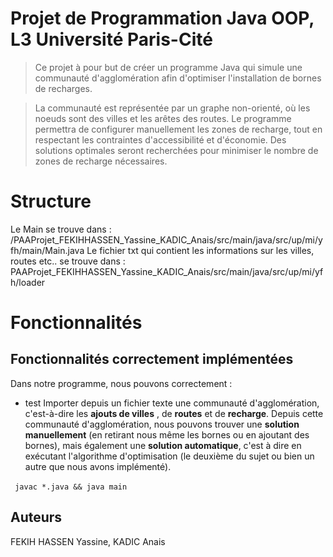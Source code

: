 # Projet de Programmation Java OOP, L3 Université Paris-Cité
> Ce projet à pour but de créer un programme Java qui simule une communauté d'agglomération afin d'optimiser l'installation de bornes de recharges.

> La communauté est représentée par un graphe non-orienté, où les noeuds sont des villes et les arêtes des routes. Le programme permettra de configurer manuellement les zones de recharge, tout en respectant les contraintes d'accessibilité et d'économie. Des solutions optimales seront recherchées pour minimiser le nombre de zones de recharge nécessaires.

# Structure

Le Main se trouve dans : /PAAProjet_FEKIHHASSEN_Yassine_KADIC_Anais/src/main/java/src/up/mi/yfh/main/Main.java
Le fichier txt qui contient les informations sur les villes, routes etc.. se trouve dans : PAAProjet_FEKIHHASSEN_Yassine_KADIC_Anais/src/main/java/src/up/mi/yfh/loader

# Fonctionnalités 

## Fonctionnalités correctement implémentées

Dans notre programme, nous pouvons correctement : 
* test
Importer depuis un fichier texte une communauté d'agglomération, c'est-à-dire les **ajouts de villes** , de **routes** et de **recharge**.
Depuis cette communauté d'agglomération, nous pouvons trouver une **solution manuellement** (en retirant nous même les bornes ou en ajoutant des bornes), mais également une **solution automatique**, c'est à dire en exécutant l'algorithme d'optimisation (le deuxième du sujet ou bien un autre que nous avons implémenté).



``` javac *.java && java main ``` 

## Auteurs

FEKIH HASSEN Yassine, KADIC Anais


